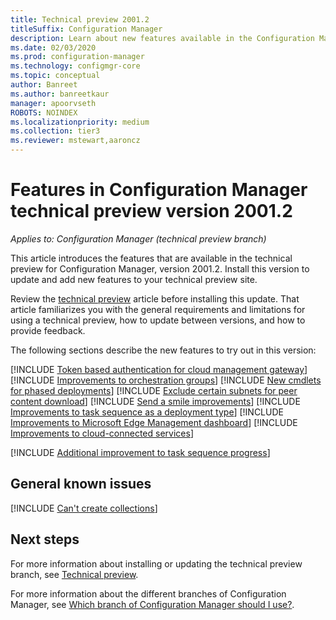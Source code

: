```yaml
---
title: Technical preview 2001.2
titleSuffix: Configuration Manager
description: Learn about new features available in the Configuration Manager technical preview branch version 2001.2.
ms.date: 02/03/2020
ms.prod: configuration-manager
ms.technology: configmgr-core
ms.topic: conceptual
author: Banreet
ms.author: banreetkaur
manager: apoorvseth
ROBOTS: NOINDEX
ms.localizationpriority: medium
ms.collection: tier3
ms.reviewer: mstewart,aaroncz 
---
```


# Features in Configuration Manager technical preview version 2001.2

*Applies to: Configuration Manager (technical preview branch)*

This article introduces the features that are available in the technical preview for Configuration Manager, version 2001.2. Install this version to update and add new features to your technical preview site.

Review the [technical preview](../technical-preview.md) article before installing this update. That article familiarizes you with the general requirements and limitations for using a technical preview, how to update between versions, and how to provide feedback.

The following sections describe the new features to try out in this version:

<!-- [!INCLUDE [Example feature name](includes/2001-2/1234567.md)] -->

[!INCLUDE [Token based authentication for cloud management gateway](includes/2001-2/5686290.md)]
[!INCLUDE [Improvements to orchestration groups](includes/2001-2/3098816.md)]
[!INCLUDE [New cmdlets for phased deployments](includes/2001-2/6104290.md)]
[!INCLUDE [Exclude certain subnets for peer content download](includes/2001-2/3555777.md)]
[!INCLUDE [Send a smile improvements](includes/2001-2/5891852.md)]
[!INCLUDE [Improvements to task sequence as a deployment type](includes/2001-2/3555953.md)]
[!INCLUDE [Improvements to Microsoft Edge Management dashboard](includes/2001-2/3871913.md)]
[!INCLUDE [Improvements to cloud-connected services](includes/2001-2/4963230.md)]

[!INCLUDE [Additional improvement to task sequence progress](includes/2001-2/2356386.md)]
<!-- 5932692 -->

## General known issues

[!INCLUDE [Can't create collections](includes/2001-2/known-issue-6197183.md)]

## Next steps

For more information about installing or updating the technical preview branch, see [Technical preview](../technical-preview.md).

For more information about the different branches of Configuration Manager, see [Which branch of Configuration Manager should I use?](../../understand/which-branch-should-i-use.md).
